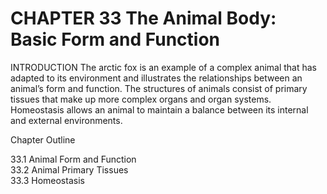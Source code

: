 # CHAPTER 33 The Animal Body: Basic Form and Function

INTRODUCTION The arctic fox is an example of a complex animal that has adapted to its environment and illustrates the relationships between an animal’s form and function. The structures of animals consist of primary tissues that make up more complex organs and organ systems. Homeostasis allows an animal to maintain a balance between its internal and external environments.

Chapter Outline

33.1 Animal Form and Function   
33.2 Animal Primary Tissues   
33.3 Homeostasis